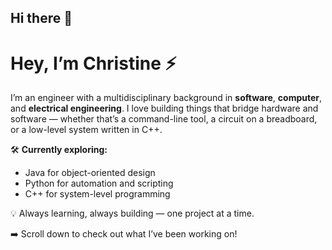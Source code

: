 ## Hi there 👋
# Hey, I’m Christine ⚡️

I’m an engineer with a multidisciplinary background in **software**, **computer**, and **electrical engineering**. I love building things that bridge hardware and software — whether that’s a command-line tool, a circuit on a breadboard, or a low-level system written in C++.

🛠️ **Currently exploring:**  
- Java for object-oriented design  
- Python for automation and scripting  
- C++ for system-level programming  

💡 Always learning, always building — one project at a time.

➡️ Scroll down to check out what I’ve been working on!


<!--
**cardechristine/cardechristine** is a ✨ _special_ ✨ repository because its `README.md` (this file) appears on your GitHub profile.

Here are some ideas to get you started:

- 🔭 I’m currently working on ...
- 🌱 I’m currently learning ...
- 👯 I’m looking to collaborate on ...
- 🤔 I’m looking for help with ...
- 💬 Ask me about ...
- 📫 How to reach me: ...
- 😄 Pronouns: ...
- ⚡ Fun fact: ...
-->
